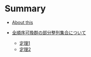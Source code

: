 # Summary

- [About this](README.md)

- [全順序可換群の部分整列集合について](./on-well-ordered-subsets-of-totally-ordered-commutative-group/addition.md)
  - [定理1](./on-well-ordered-subsets-of-totally-ordered-commutative-group/addition.md#定理1)
  - [定理2](./on-well-ordered-subsets-of-totally-ordered-commutative-group/addition.md#定理2)
